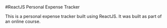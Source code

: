 #ReactJS Personal Expense Tracker

This is a personal expense tracker built using ReactJS. It was built as part of an online course.
